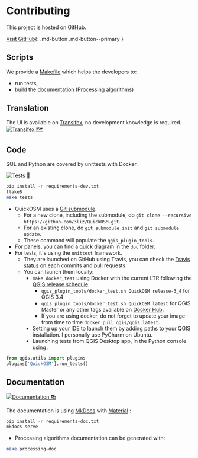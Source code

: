# Contributing

This project is hosted on GitHub.

[Visit GitHub](https://github.com/3liz/QuickOSM/){: .md-button .md-button--primary }

## Scripts

We provide a [Makefile](./Makefile) which helps the developers to:

* run tests,
* build the documentation (Processing algorithms)

## Translation

The UI is available on [Transifex](https://www.transifex.com/quickosm/gui/), no development
knowledge is required. [![Transifex 🗺](https://github.com/3liz/QuickOSM/actions/workflows/transifex.yml/badge.svg)](https://github.com/3liz/QuickOSM/actions/workflows/transifex.yml)

## Code

SQL and Python are covered by unittests with Docker.

[![Tests 🎳](https://github.com/3liz/QuickOSM/actions/workflows/ci.yml/badge.svg)](https://github.com/3liz/QuickOSM/actions/workflows/ci.yml)

```bash
pip install -r requirements-dev.txt
flake8
make tests
```

* QuickOSM uses a [Git submodule](https://git-scm.com/book/en/v2/Git-Tools-Submodules).
  * For a new clone, including the submodule, do `git clone --recursive https://github.com/3liz/QuickOSM.git`.
  * For an existing clone, do `git submodule init` and `git submodule update`.
  * These command will populate the `qgis_plugin_tools`.
* For panels, you can find a quick diagram in the `doc` folder.
* For tests, it's using the `unittest` framework.
  * They are launched on GitHub using Travis, you can check the [Travis status](https://travis-ci.org/3liz/QuickOSM) on each commits and pull requests.
  * You can launch them locally:
     * `make docker_test` using Docker with the current LTR following the [QGIS release schedule](https://www.qgis.org/en/site/getinvolved/development/roadmap.html#release-schedule).
        * `qgis_plugin_tools/docker_test.sh QuickOSM release-3_4` for QGIS 3.4
        * `qgis_plugin_tools/docker_test.sh QuickOSM latest` for QGIS Master or any other tags available on [Docker Hub](https://hub.docker.com/r/qgis/qgis/tags).
        * If you are using docker, do not forget to update your image from time to time `docker pull qgis/qgis:latest`.
     * Setting up your IDE to launch them by adding paths to your QGIS installation. I personally use PyCharm on Ubuntu.
     * Launching tests from QGIS Desktop app, in the Python console using :

```python
from qgis.utils import plugins
plugins['QuickOSM'].run_tests()
```

## Documentation

[![Documentation 📚](https://github.com/3liz/QuickOSM/actions/workflows/publish-doc.yml/badge.svg)](https://github.com/3liz/QuickOSM/actions/workflows/publish-doc.yml)

The documentation is using [MkDocs](https://www.mkdocs.org/) with [Material](https://squidfunk.github.io/mkdocs-material/) :

```bash
pip install -r requirements-doc.txt
mkdocs serve
```

* Processing algorithms documentation can be generated with:

```bash
make processing-doc
```

